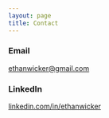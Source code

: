```yaml
---
layout: page
title: Contact
---
```


### Email

ethanwicker@gmail.com




### LinkedIn

[linkedin.com/in/ethanwicker](linkedin.com/in/ethanwicker)




